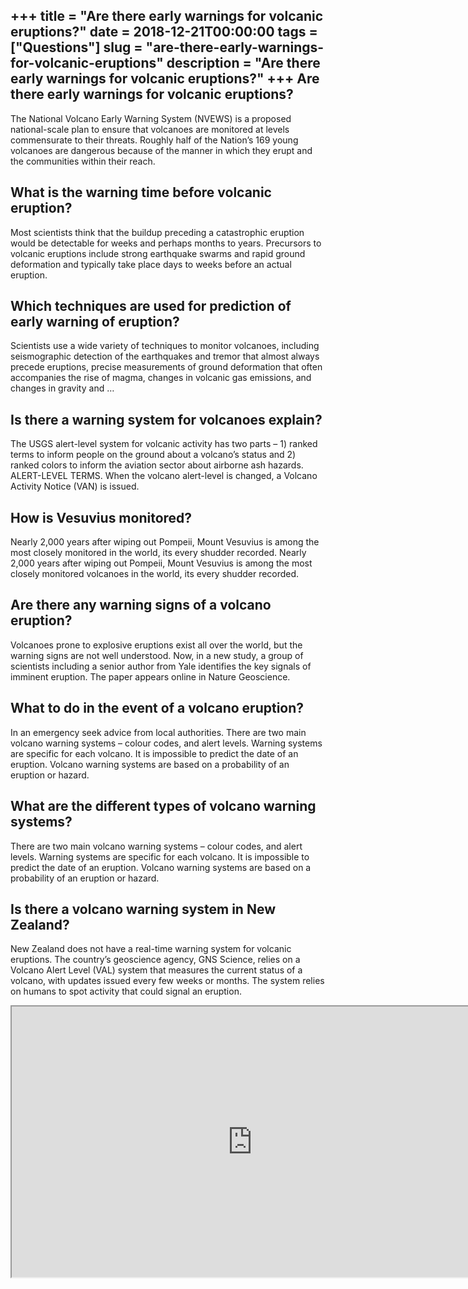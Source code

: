 +++
title = "Are there early warnings for volcanic eruptions?"
date = 2018-12-21T00:00:00
tags = ["Questions"]
slug = "are-there-early-warnings-for-volcanic-eruptions"
description = "Are there early warnings for volcanic eruptions?"
+++
Are there early warnings for volcanic eruptions?
------------------------------------------------

The National Volcano Early Warning System (NVEWS) is a proposed national-scale plan to ensure that volcanoes are monitored at levels commensurate to their threats. Roughly half of the Nation’s 169 young volcanoes are dangerous because of the manner in which they erupt and the communities within their reach.

What is the warning time before volcanic eruption?
--------------------------------------------------

Most scientists think that the buildup preceding a catastrophic eruption would be detectable for weeks and perhaps months to years. Precursors to volcanic eruptions include strong earthquake swarms and rapid ground deformation and typically take place days to weeks before an actual eruption.

Which techniques are used for prediction of early warning of eruption?
----------------------------------------------------------------------

Scientists use a wide variety of techniques to monitor volcanoes, including seismographic detection of the earthquakes and tremor that almost always precede eruptions, precise measurements of ground deformation that often accompanies the rise of magma, changes in volcanic gas emissions, and changes in gravity and …

Is there a warning system for volcanoes explain?
------------------------------------------------

The USGS alert-level system for volcanic activity has two parts – 1) ranked terms to inform people on the ground about a volcano’s status and 2) ranked colors to inform the aviation sector about airborne ash hazards. ALERT-LEVEL TERMS. When the volcano alert-level is changed, a Volcano Activity Notice (VAN) is issued.

How is Vesuvius monitored?
--------------------------

Nearly 2,000 years after wiping out Pompeii, Mount Vesuvius is among the most closely monitored in the world, its every shudder recorded. Nearly 2,000 years after wiping out Pompeii, Mount Vesuvius is among the most closely monitored volcanoes in the world, its every shudder recorded.

Are there any warning signs of a volcano eruption?
--------------------------------------------------

Volcanoes prone to explosive eruptions exist all over the world, but the warning signs are not well understood. Now, in a new study, a group of scientists including a senior author from Yale identifies the key signals of imminent eruption. The paper appears online in Nature Geoscience.

What to do in the event of a volcano eruption?
----------------------------------------------

In an emergency seek advice from local authorities. There are two main volcano warning systems – colour codes, and alert levels. Warning systems are specific for each volcano. It is impossible to predict the date of an eruption. Volcano warning systems are based on a probability of an eruption or hazard.

What are the different types of volcano warning systems?
--------------------------------------------------------

There are two main volcano warning systems – colour codes, and alert levels. Warning systems are specific for each volcano. It is impossible to predict the date of an eruption. Volcano warning systems are based on a probability of an eruption or hazard.

Is there a volcano warning system in New Zealand?
-------------------------------------------------

New Zealand does not have a real-time warning system for volcanic eruptions. The country’s geoscience agency, GNS Science, relies on a Volcano Alert Level (VAL) system that measures the current status of a volcano, with updates issued every few weeks or months. The system relies on humans to spot activity that could signal an eruption.

<iframe allow="accelerometer; autoplay; clipboard-write; encrypted-media; gyroscope; picture-in-picture" allowfullscreen="" class="__youtube_prefs__  epyt-is-override  no-lazyload" data-no-lazy="1" data-origheight="433" data-origwidth="770" data-skipgform_ajax_framebjll="" height="433" id="_ytid_86638" loading="lazy" src="https://www.youtube.com/embed/LQwZwKS9RPs?enablejsapi=1&autoplay=0&cc_load_policy=0&cc_lang_pref=&iv_load_policy=1&loop=0&modestbranding=0&rel=1&fs=1&playsinline=0&autohide=2&theme=dark&color=red&controls=1&" title="YouTube player" width="770"></iframe>